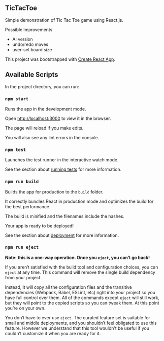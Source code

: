 
  ## TicTacToe 
  Simple demonstration of Tic Tac Toe game using React.js. 

Possible improvements
* AI version
* undo/redo moves
* user-set board size
  

This project was bootstrapped with [Create React App](https://github.com/facebook/create-react-app).

  

## Available Scripts

  

In the project directory, you can run:

  

### `npm start`

  

Runs the app in the development mode.<br>

Open [http://localhost:3000](http://localhost:3000) to view it in the browser.

  

The page will reload if you make edits.<br>

You will also see any lint errors in the console.

  

### `npm test`

  

Launches the test runner in the interactive watch mode.<br>

See the section about [running tests](https://facebook.github.io/create-react-app/docs/running-tests) for more information.

  

### `npm run build`

  

Builds the app for production to the `build` folder.<br>

It correctly bundles React in production mode and optimizes the build for the best performance.

  

The build is minified and the filenames include the hashes.<br>

Your app is ready to be deployed!

  

See the section about [deployment](https://facebook.github.io/create-react-app/docs/deployment) for more information.

  

### `npm run eject`

  

**Note: this is a one-way operation. Once you `eject`, you can’t go back!**

  

If you aren’t satisfied with the build tool and configuration choices, you can `eject` at any time. This command will remove the single build dependency from your project.

  

Instead, it will copy all the configuration files and the transitive dependencies (Webpack, Babel, ESLint, etc) right into your project so you have full control over them. All of the commands except `eject` will still work, but they will point to the copied scripts so you can tweak them. At this point you’re on your own.

  

You don’t have to ever use `eject`. The curated feature set is suitable for small and middle deployments, and you shouldn’t feel obligated to use this feature. However we understand that this tool wouldn’t be useful if you couldn’t customize it when you are ready for it.
